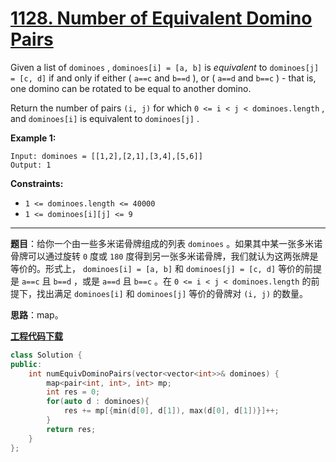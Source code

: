 # [1128. Number of Equivalent Domino Pairs](https://leetcode.com/problems/number-of-equivalent-domino-pairs/)

Given a list of `dominoes` , `dominoes[i] = [a, b]` is *equivalent* to `dominoes[j] = [c, d]` if and only if either ( `a==c` and `b==d` ), or ( `a==d` and `b==c` ) - that is, one domino can be rotated to be equal to another domino.

Return the number of pairs `(i, j)` for which `0 <= i < j < dominoes.length` , and `dominoes[i]` is equivalent to `dominoes[j]` .

**Example 1:**

```
Input: dominoes = [[1,2],[2,1],[3,4],[5,6]]
Output: 1
```

**Constraints:**

* `1 <= dominoes.length <= 40000`
* `1 <= dominoes[i][j] <= 9`

-----

**题目**：给你一个由一些多米诺骨牌组成的列表 `dominoes` 。如果其中某一张多米诺骨牌可以通过旋转 `0` 度或 `180` 度得到另一张多米诺骨牌，我们就认为这两张牌是等价的。形式上， `dominoes[i] = [a, b]` 和 `dominoes[j] = [c, d]` 等价的前提是 `a==c` 且 `b==d` ，或是 `a==d` 且 `b==c` 。在 `0 <= i < j < dominoes.length` 的前提下，找出满足 `dominoes[i]` 和 `dominoes[j]` 等价的骨牌对 `(i, j)` 的数量。

**思路**：map。

[**工程代码下载**](https://github.com/shenkh/leetcode)

``` cpp
class Solution {
public:
    int numEquivDominoPairs(vector<vector<int>>& dominoes) {
        map<pair<int, int>, int> mp;
        int res = 0;
        for(auto d : dominoes){
            res += mp[{min(d[0], d[1]), max(d[0], d[1])}]++;
        }
        return res;
    }
};
```
